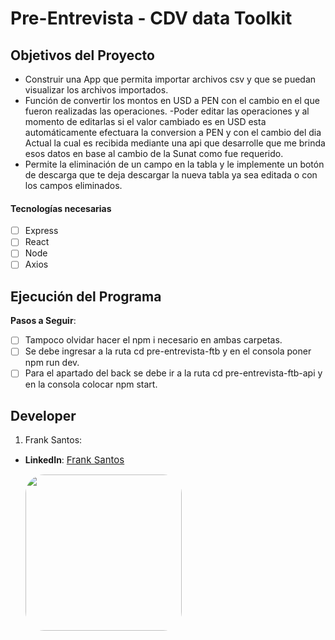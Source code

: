 
# Pre-Entrevista - CDV data Toolkit

## Objetivos del Proyecto

- Construir una App que permita importar archivos csv y que se puedan visualizar los archivos importados.
- Función de convertir los montos en USD a PEN con el cambio en el que fueron realizadas las operaciones.
-Poder editar las operaciones y al momento de editarlas si el valor cambiado es en USD esta automáticamente efectuara la conversion a PEN y con el cambio del dia Actual la cual es recibida mediante una api que desarrolle que me brinda esos datos en base al cambio de la Sunat como fue requerido.
- Permite la eliminación de un campo en la tabla y le implemente un botón de descarga que te deja descargar la nueva tabla ya sea editada o con los campos eliminados.

#### Tecnologías necesarias

- [ ] Express
- [ ] React
- [ ] Node
- [ ] Axios

## Ejecución del Programa

**Pasos a Seguir**:
- [ ] Tampoco olvidar hacer el npm i necesario en ambas carpetas.
- [ ] Se debe ingresar a la ruta cd pre-entrevista-ftb y en el consola poner npm run dev.
- [ ] Para el apartado del back se debe ir a la ruta cd pre-entrevista-ftb-api y en la consola colocar npm start.

## Developer

1. Frank Santos:

- **LinkedIn**:
<a href="https://www.linkedin.com/in/frank-erick-santos-gonzales-80a84015b/" style="font-size: 15px;">Frank Santos</a>
  <p>
    <img src="https://avatars.githubusercontent.com/u/77626612?s=400&u=a449f2af4deca41360245fea5384331c370ca18c&v=4" style="border-radius: 30px; height: 250px;"/>
  </p>
</div>
<div style="display: flex; flex-direction: column;">
